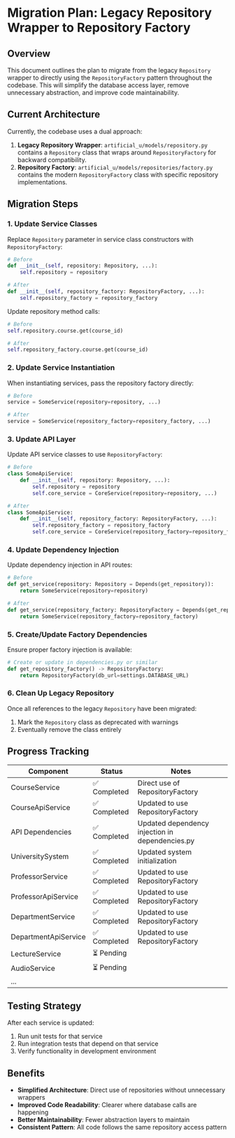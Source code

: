 # Migration Plan: Legacy Repository Wrapper to Repository Factory

## Overview

This document outlines the plan to migrate from the legacy `Repository` wrapper to directly using the `RepositoryFactory` pattern throughout the codebase. This will simplify the database access layer, remove unnecessary abstraction, and improve code maintainability.

## Current Architecture

Currently, the codebase uses a dual approach:

1. **Legacy Repository Wrapper**: `artificial_u/models/repository.py` contains a `Repository` class that wraps around `RepositoryFactory` for backward compatibility.
2. **Repository Factory**: `artificial_u/models/repositories/factory.py` contains the modern `RepositoryFactory` class with specific repository implementations.

## Migration Steps

### 1. Update Service Classes

Replace `Repository` parameter in service class constructors with `RepositoryFactory`:

```python
# Before
def __init__(self, repository: Repository, ...):
    self.repository = repository

# After
def __init__(self, repository_factory: RepositoryFactory, ...):
    self.repository_factory = repository_factory
```

Update repository method calls:

```python
# Before
self.repository.course.get(course_id)

# After
self.repository_factory.course.get(course_id)
```

### 2. Update Service Instantiation

When instantiating services, pass the repository factory directly:

```python
# Before
service = SomeService(repository=repository, ...)

# After
service = SomeService(repository_factory=repository_factory, ...)
```

### 3. Update API Layer

Update API service classes to use `RepositoryFactory`:

```python
# Before
class SomeApiService:
    def __init__(self, repository: Repository, ...):
        self.repository = repository
        self.core_service = CoreService(repository=repository, ...)

# After
class SomeApiService:
    def __init__(self, repository_factory: RepositoryFactory, ...):
        self.repository_factory = repository_factory
        self.core_service = CoreService(repository_factory=repository_factory, ...)
```

### 4. Update Dependency Injection

Update dependency injection in API routes:

```python
# Before
def get_service(repository: Repository = Depends(get_repository)):
    return SomeService(repository=repository)

# After
def get_service(repository_factory: RepositoryFactory = Depends(get_repository_factory)):
    return SomeService(repository_factory=repository_factory)
```

### 5. Create/Update Factory Dependencies

Ensure proper factory injection is available:

```python
# Create or update in dependencies.py or similar
def get_repository_factory() -> RepositoryFactory:
    return RepositoryFactory(db_url=settings.DATABASE_URL)
```

### 6. Clean Up Legacy Repository

Once all references to the legacy `Repository` have been migrated:

1. Mark the `Repository` class as deprecated with warnings
2. Eventually remove the class entirely

## Progress Tracking

| Component | Status | Notes |
|-----------|--------|-------|
| CourseService | ✅ Completed | Direct use of RepositoryFactory |
| CourseApiService | ✅ Completed | Updated to use RepositoryFactory |
| API Dependencies | ✅ Completed | Updated dependency injection in dependencies.py |
| UniversitySystem | ✅ Completed | Updated system initialization |
| ProfessorService | ✅ Completed | Updated to use RepositoryFactory |
| ProfessorApiService | ✅ Completed | Updated to use RepositoryFactory |
| DepartmentService | ✅ Completed | Updated to use RepositoryFactory |
| DepartmentApiService | ✅ Completed | Updated to use RepositoryFactory |
| LectureService | ⏳ Pending | |
| AudioService | ⏳ Pending | |
| ... | | |

## Testing Strategy

After each service is updated:

1. Run unit tests for that service
2. Run integration tests that depend on that service
3. Verify functionality in development environment

## Benefits

- **Simplified Architecture**: Direct use of repositories without unnecessary wrappers
- **Improved Code Readability**: Clearer where database calls are happening
- **Better Maintainability**: Fewer abstraction layers to maintain
- **Consistent Pattern**: All code follows the same repository access pattern
